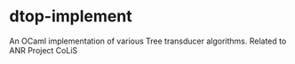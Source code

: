 # dtop-implement
An OCaml implementation of various Tree transducer algorithms. Related to ANR Project CoLiS
